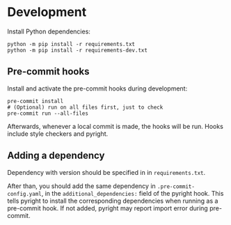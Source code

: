 # Development

Install Python dependencies:

```
python -m pip install -r requirements.txt
python -m pip install -r requirements-dev.txt
```

## Pre-commit hooks

Install and activate the pre-commit hooks during development:

```
pre-commit install
# (Optional) run on all files first, just to check
pre-commit run --all-files
```

Afterwards, whenever a local commit is made, the hooks will be run.
Hooks include style checkers and pyright.


## Adding a dependency

Dependency with version should be specified in in `requirements.txt`.

After than, you should add the same dependency in `.pre-commit-config.yaml`, in the `additional_dependencies:` field of the pyright hook.
This tells pyright to install the corresponding dependencies when running as
a pre-commit hook.
If not added, pyright may report import error during pre-commit.
